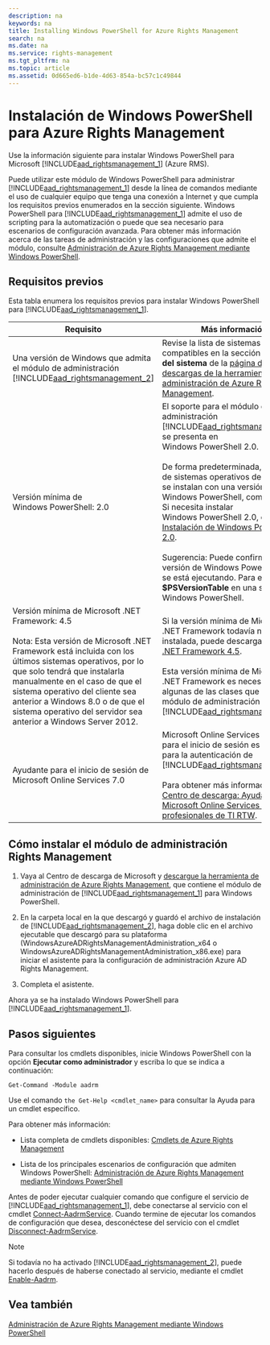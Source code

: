 ```yaml
---
description: na
keywords: na
title: Installing Windows PowerShell for Azure Rights Management
search: na
ms.date: na
ms.service: rights-management
ms.tgt_pltfrm: na
ms.topic: article
ms.assetid: 0d665ed6-b1de-4d63-854a-bc57c1c49844
---
```

# Instalaci&#243;n de Windows PowerShell para Azure Rights Management
Use la información siguiente para instalar Windows PowerShell para Microsoft [!INCLUDE[aad_rightsmanagement_1](../Token/aad_rightsmanagement_1_md.md)] (Azure RMS).

Puede utilizar este módulo de Windows PowerShell para administrar [!INCLUDE[aad_rightsmanagement_1](../Token/aad_rightsmanagement_1_md.md)] desde la línea de comandos mediante el uso de cualquier equipo que tenga una conexión a Internet y que cumpla los requisitos previos enumerados en la sección siguiente. Windows PowerShell para [!INCLUDE[aad_rightsmanagement_1](../Token/aad_rightsmanagement_1_md.md)] admite el uso de scripting para la automatización o puede que sea necesario para escenarios de configuración avanzada. Para obtener más información acerca de las tareas de administración y las configuraciones que admite el módulo, consulte [Administración de Azure Rights Management mediante Windows PowerShell](../Topic/Administering_Azure_Rights_Management_by_Using_Windows_PowerShell.md).

## Requisitos previos
Esta tabla enumera los requisitos previos para instalar Windows PowerShell para [!INCLUDE[aad_rightsmanagement_1](../Token/aad_rightsmanagement_1_md.md)].

|Requisito|Más información|
|-------------|-------------------|
|Una versión de Windows que admita el módulo de administración [!INCLUDE[aad_rightsmanagement_2](../Token/aad_rightsmanagement_2_md.md)]|Revise la lista de sistemas operativos compatibles en la sección **Requisitos del sistema** de la [página de descargas de la herramienta de administración de Azure Rights Management](http://go.microsoft.com/fwlink/?LinkId=257721).|
|Versión mínima de Windows PowerShell: 2.0|El soporte para el módulo de administración [!INCLUDE[aad_rightsmanagement_2](../Token/aad_rightsmanagement_2_md.md)] se presenta en Windows PowerShell 2.0.<br /><br />De forma predeterminada, la mayoría de sistemas operativos de Windows se instalan con una versión 2.0 de Windows PowerShell, como mínimo. Si necesita instalar Windows PowerShell 2.0, consulte [Instalación de Windows PowerShell 2.0](http://msdn.microsoft.com/library/ff637750.aspx).<br /><br />Sugerencia: Puede confirmar la versión de Windows PowerShell que se está ejecutando. Para ello, escriba **$PSVersionTable** en una sesión de Windows PowerShell.|
|Versión mínima de Microsoft .NET Framework: 4.5<br /><br />Nota: Esta versión de Microsoft .NET Framework está incluida con los últimos sistemas operativos, por lo que solo tendrá que instalarla manualmente en el caso de que el sistema operativo del cliente sea anterior a Windows 8.0 o de que el sistema operativo del servidor sea anterior a Windows Server 2012.|Si la versión mínima de Microsoft .NET Framework todavía no está instalada, puede descargar [Microsoft .NET Framework 4.5](http://www.microsoft.com/download/details.aspx?id=30653).<br /><br />Esta versión mínima de Microsoft .NET Framework es necesaria para algunas de las clases que usa el módulo de administración de [!INCLUDE[aad_rightsmanagement_2](../Token/aad_rightsmanagement_2_md.md)].|
|Ayudante para el inicio de sesión de Microsoft Online Services 7.0|Microsoft Online Services - Ayudante para el inicio de sesión es obligatorio para la autenticación de [!INCLUDE[aad_rightsmanagement_1](../Token/aad_rightsmanagement_1_md.md)].<br /><br />Para obtener más información, vea [Centro de descarga: Ayudante de Microsoft Online Services para profesionales de TI RTW](http://www.microsoft.com/en-us/download/details.aspx?id=41950).|

## Cómo instalar el módulo de administración Rights Management

1.  Vaya al Centro de descarga de Microsoft y [descargue la herramienta de administración de Azure Rights Management](https://go.microsoft.com/fwlink/?LinkId=257721), que contiene el módulo de administración de [!INCLUDE[aad_rightsmanagement_1](../Token/aad_rightsmanagement_1_md.md)] para Windows PowerShell.

2.  En la carpeta local en la que descargó y guardó el archivo de instalación de [!INCLUDE[aad_rightsmanagement_2](../Token/aad_rightsmanagement_2_md.md)], haga doble clic en el archivo ejecutable que descargó para su plataforma (WindowsAzureADRightsManagementAdministration_x64 o WindowsAzureADRightsManagementAdministration_x86.exe) para iniciar el asistente para la configuración de administración Azure AD Rights Management.

3.  Completa el asistente.

Ahora ya se ha instalado Windows PowerShell para [!INCLUDE[aad_rightsmanagement_1](../Token/aad_rightsmanagement_1_md.md)].

## Pasos siguientes
Para consultar los cmdlets disponibles, inicie Windows PowerShell con la opción **Ejecutar como administrador** y escriba lo que se indica a continuación:

```
Get-Command -Module aadrm
```
Use el comando `the Get-Help <cmdlet_name>` para consultar la Ayuda para un cmdlet específico.

Para obtener más información:

-   Lista completa de cmdlets disponibles: [Cmdlets de Azure Rights Management](https://msdn.microsoft.com/library/windowsazure/dn629398.aspx)

-   Lista de los principales escenarios de configuración que admiten Windows PowerShell: [Administración de Azure Rights Management mediante Windows PowerShell](../Topic/Administering_Azure_Rights_Management_by_Using_Windows_PowerShell.md)

Antes de poder ejecutar cualquier comando que configure el servicio de [!INCLUDE[aad_rightsmanagement_1](../Token/aad_rightsmanagement_1_md.md)], debe conectarse al servicio con el cmdlet [Connect-AadrmService](https://msdn.microsoft.com/library/windowsazure/dn629415.aspx). Cuando termine de ejecutar los comandos de configuración que desea, desconéctese del servicio con el cmdlet [Disconnect-AadrmService](https://msdn.microsoft.com/library/windowsazure/dn629416.aspx).

> [!NOTE]
> Si todavía no ha activado [!INCLUDE[aad_rightsmanagement_2](../Token/aad_rightsmanagement_2_md.md)], puede hacerlo después de haberse conectado al servicio, mediante el cmdlet [Enable-Aadrm](https://msdn.microsoft.com/library/windowsazure/dn629412.aspx).

## Vea también
[Administración de Azure Rights Management mediante Windows PowerShell](../Topic/Administering_Azure_Rights_Management_by_Using_Windows_PowerShell.md)

